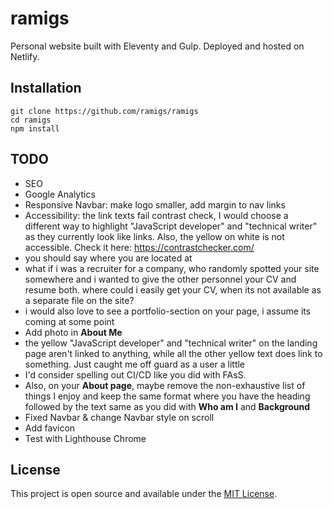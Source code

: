 # ramigs

Personal website built with Eleventy and Gulp. Deployed and hosted on Netlify.

## Installation

```console
git clone https://github.com/ramigs/ramigs
cd ramigs
npm install
```

## TODO

- SEO
- Google Analytics
- Responsive Navbar: make logo smaller, add margin to nav links
- Accessibility: the link texts fail contrast check, I would choose a different way to highlight "JavaScript developer" and "technical writer" as they currently look like links. Also, the yellow on white is not accessible. Check it here: https://contrastchecker.com/
- you should say where you are located at
- what if i was a recruiter for a company, who randomly spotted your site somewhere and i wanted to give the other personnel your CV and resume both. where could i easily get your CV, when its not available as a separate file on the site?
-  i would also love to see a portfolio-section on your page, i assume its coming at some point
- Add photo in **About Me**
- the yellow "JavaScript developer" and "technical writer" on the landing page aren't linked to anything, while all the other yellow text does link to something. Just caught me off guard as a user a little
- I'd consider spelling out CI/CD like you did with FAsS.
- Also, on your **About page**, maybe remove the non-exhaustive list of things I enjoy and keep the same format where you have the heading followed by the text same as you did with **Who am I** and **Background**
- Fixed Navbar & change Navbar style on scroll
- Add favicon
- Test with Lighthouse Chrome


## License

This project is open source and available under the [MIT License](LICENSE).